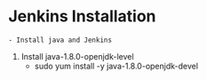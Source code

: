 # Jenkins Installation
    - Install java and Jenkins 
1.  Install java-1.8.0-openjdk-level
    - sudo yum install -y java-1.8.0-openjdk-devel
